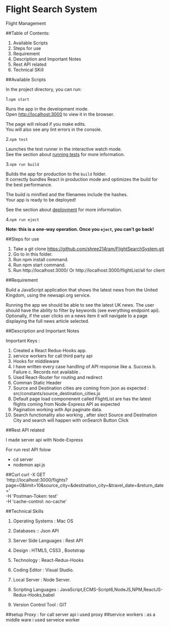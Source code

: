 # Flight Search System
Flight Management


##Table of Contents:
1. Available Scripts 
2. Steps for use 
3. Requirement
4. Description and Important Notes
5. Rest API related 
6. Technical SKill 



##Available Scripts

In the project directory, you can run:

1.`npm start`

Runs the app in the development mode.<br>
Open [http://localhost:3000](http://localhost:3000) to view it in the browser.

The page will reload if you make edits.<br>
You will also see any lint errors in the console.

2.`npm test`

Launches the test runner in the interactive watch mode.<br>
See the section about [running tests](https://facebook.github.io/create-react-app/docs/running-tests) for more information.

3.`npm run build`

Builds the app for production to the `build` folder.<br>
It correctly bundles React in production mode and optimizes the build for the best performance.

The build is minified and the filenames include the hashes.<br>
Your app is ready to be deployed!

See the section about [deployment](https://facebook.github.io/create-react-app/docs/deployment) for more information.

4.`npm run eject`

**Note: this is a one-way operation. Once you `eject`, you can’t go back!**

##Steps for use
1. Take a git clone https://github.com/shree214ram/FlightSearchSystem.git
2. Go to in this folder.
3. Run npm install command.
4. Run npm start command.
5. Run http://localhost:3000/ Or http://localhost:3000/flightList/all for client 

##Requirement

Build a JavaScript application that shows the latest news from the United Kingdom, using the newsapi.org service.

Running the app we should be able to see the latest UK news. The user should have the ability to filter by keywords (see everything endpoint api). Optionally, if the user clicks on a news item it will navigate to a page displaying the full news article selected.

##Description and Important Notes

Important Keys :

1. Created a React Redux-Hooks app.
2. service workers for call third party api
3. Hooks for middleware
4. I have written every case handling of API response like a. Success b. Failure c. Records not available . 
5. Used React-Router for routing and redirect 
6. Comman Static Header 
7. Source and Destination cities are coming from json as expected : src/constants/source_destination_cities.js
8. Default page load componenent called FlightList are has the latest flights coming from Node-Express API as expected
9. Pagination working with Api paginate data.
10. Search functionality also working , after slect Source and Destination City and search will happen with onSearch Button Click 

##Rest API related 

I made server api with Node-Express 

For run rest API folow 

 * cd server
 * nodemon api.js

 ##Curl 
 curl -X GET \
  'http://localhost:3000/flights?page=0&limit=10&source_city=&destination_city=&travel_date=&return_date=' \
  -H 'Postman-Token: test' \
  -H 'cache-control: no-cache'


##Technical Skills

1. Operating Systems : Mac OS

2. Databases :: Json API

3. Server Side Languages : Rest API

4. Design : HTML5, CSS3 , Bootstrap

5. Technology : React-Redux-Hooks

6. Coding Editor : Visual Studio.

7. Local Server : Node Server.

8. Scripting Languages : JavaScript,ECMS-Script6,NodeJS,NPM,ReactJS-Redux-Hooks,babel

9. Version Control Tool : GIT

##setup Proxy : for call server api i used proxy 
##service workers : as a middle ware i used serveice worker 

